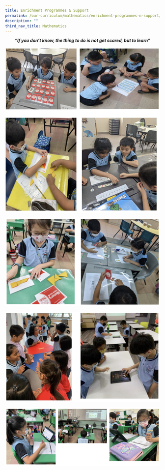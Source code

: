 ```yaml
---
title: Enrichment Programmes & Support
permalink: /our-curriculum/mathematics/enrichment-programmes-n-support/
description: ""
third_nav_title: Mathematics
---
```

<p style="text-align:center;"><strong><em>“If you don’t know, the thing to do is not get scared, but to learn”
</em></strong></p>

![Enrichment Programmes and Support](/images/Mathematics_1.jpg)

![Enrichment Programmes and Support](/images/Mathematics_2.jpg)

![Enrichment Programmes and Support](/images/Mathematics_3.jpg)

![Enrichment Programmes and Support](/images/Mathematics_4.jpg)